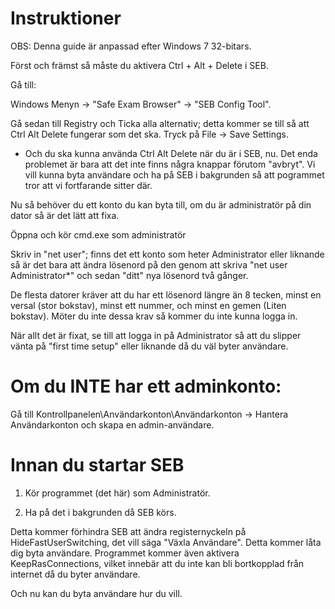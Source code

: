 # Instruktioner

OBS: Denna guide är anpassad efter Windows 7 32-bitars.

Först och främst så måste du aktivera Ctrl + Alt + Delete i SEB.

Gå till: 

Windows Menyn -> "Safe Exam Browser" -> "SEB Config Tool".

Gå sedan till Registry och Ticka alla alternativ; detta kommer se till så att Ctrl Alt Delete fungerar som det ska.
Tryck på File -> Save Settings. 

- Och du ska kunna använda Ctrl Alt Delete när du är i SEB, nu. Det enda problemet är bara att det inte finns några knappar förutom "avbryt". Vi vill kunna byta användare och ha på SEB i bakgrunden så att pogrammet tror att vi fortfarande sitter där.

Nu så behöver du ett konto du kan byta till, om du är administratör på din dator så är det lätt att fixa.

Öppna och kör cmd.exe som administratör

Skriv in "net user"; finns det ett konto som heter Administrator eller liknande så är det bara att ändra lösenord på den genom att skriva "net user Administrator*" och sedan "ditt" nya lösenord två gånger. 

De flesta datorer kräver att du har ett lösenord längre än 8 tecken, minst en versal (stor bokstav), minst ett nummer, och minst en gemen (Liten bokstav). Möter du inte dessa krav så kommer du inte kunna logga in.

När allt det är fixat, se till att logga in på Administrator så att du slipper vänta på "first time setup" eller liknande då du väl byter användare.

# Om du INTE har ett adminkonto:

Gå till Kontrollpanelen\Användarkonton\Användarkonton -> Hantera Användarkonton och skapa en admin-användare.

# Innan du startar SEB

1. Kör programmet (det här) som Administratör.

2. Ha på det i bakgrunden då SEB körs.

Detta kommer förhindra SEB att ändra registernyckeln på HideFastUserSwitching, det vill säga "Växla Användare". Detta kommer låta dig byta användare. Programmet kommer även aktivera KeepRasConnections, vilket innebär att du inte kan bli bortkopplad från internet då du byter användare.

Och nu kan du byta användare hur du vill.
